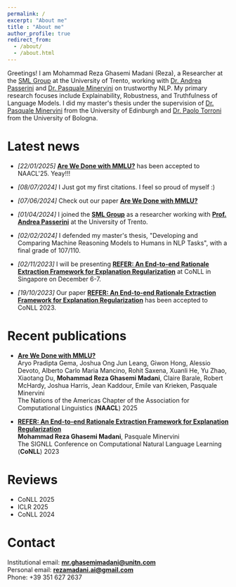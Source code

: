 ```yaml
---
permalink: /
excerpt: "About me"
title : "About me"
author_profile: true
redirect_from: 
  - /about/
  - /about.html
---
```


Greetings! I am Mohammad Reza Ghasemi Madani (Reza), a Researcher at the [SML Group](https://sml.disi.unitn.it/) at the University of Trento, working with [Dr. Andrea Passerini](https://disi.unitn.it/~passerini/) and [Dr. Pasquale Minervini](https://scholar.google.it/citations?user=9sk6CSgAAAAJ&hl=it) on trustworthy NLP. My primary research focuses include Explainability, Robustness, and Truthfulness of Language Models. I did my master's thesis under the supervision of [Dr. Pasquale Minervini](https://scholar.google.it/citations?user=9sk6CSgAAAAJ&hl=it) from the University of Edinburgh and [Dr. Paolo Torroni](https://scholar.google.com/citations?user=uOZZjwsAAAAJ) from the University of Bologna.

# Latest news
* _[22/01/2025]_ **[Are We Done with MMLU?](https://arxiv.org/abs/2406.04127)** has been accepted to NAACL'25. Yeay!!!
  
* _[08/07/2024]_ I Just got my first citations. I feel so proud of myself :)

* _[07/06/2024]_ Check out our paper **[Are We Done with MMLU?](https://arxiv.org/abs/2406.04127)**
  
* _[01/04/2024]_ I joined the [**SML Group**](https://sml.disi.unitn.it/) as a researcher working with [**Prof. Andrea Passerini**](https://disi.unitn.it/~passerini/) at the University of Trento.

* _[02/02/2024]_ I defended my master's thesis, "Developing and Comparing Machine Reasoning Models to Humans in NLP Tasks", with a final grade of 107/110.

* _[02/11/2023]_ I will be presenting **[REFER: An End-to-end Rationale Extraction Framework for Explanation Regularization](https://arxiv.org/abs/2310.14418)** at CoNLL in Singapore on December 6-7.

* _[19/10/2023]_ Our paper **[REFER: An End-to-end Rationale Extraction Framework for Explanation Regularization](https://arxiv.org/abs/2310.14418)** has been accepted to CoNLL 2023.

# Recent publications

* **[Are We Done with MMLU?](https://arxiv.org/abs/2406.04127)**  
Aryo Pradipta Gema, Joshua Ong Jun Leang, Giwon Hong, Alessio Devoto, Alberto Carlo Maria Mancino, Rohit Saxena, Xuanli He, Yu Zhao, Xiaotang Du, **Mohammad Reza Ghasemi Madani**, Claire Barale, Robert McHardy, Joshua Harris, Jean Kaddour, Emile van Krieken, Pasquale Minervini  
The Nations of the Americas Chapter of the Association for Computational Linguistics (**NAACL**) 2025

* **[REFER: An End-to-end Rationale Extraction Framework for Explanation Regularization](https://arxiv.org/abs/2310.14418)**  
**Mohammad Reza Ghasemi Madani**, Pasquale Minervini  
The SIGNLL Conference on Computational Natural Language Learning (**CoNLL**) 2023

# Reviews
* CoNLL 2025
* ICLR 2025
* CoNLL 2024

# Contact
Institutional email: [**mr.ghasemimadani@unitn.com**](mailto:mr.ghasemimadani@unitn.it)  
Personal email: [**rezamadani.ai@gmail.com**](mailto:rezamadani.ai@gmail.com)  
Phone: +39 351 627 2637  
